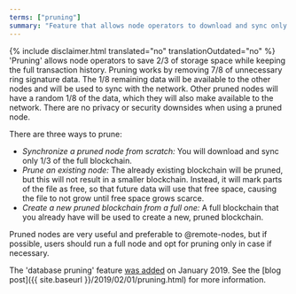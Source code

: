 ```yaml
---
terms: ["pruning"]
summary: "Feature that allows node operators to download and sync only 1/3 of the blockchain"
---
```


{% include disclaimer.html translated="no" translationOutdated="no" %}
'Pruning' allows node operators to save 2/3 of storage space while keeping the full transaction history. Pruning works by removing 7/8 of unnecessary ring signature data. The 1/8 remaining data will be available to the other nodes and will be used to sync with the network. Other pruned nodes will have a random 1/8 of the data, which they will also make available to the network. There are no privacy or security downsides when using a pruned node.

There are three ways to prune:

- *Synchronize a pruned node from scratch:* You will download and sync only 1/3 of the full blockchain.
- *Prune an existing node:* The already existing blockchain will be pruned, but this will not result in a smaller blockchain. Instead, it will mark parts of the file as free, so that future data will use that free space, causing the file to not grow until free space grows scarce.
- *Create a new pruned blockchain from a full one:* A full blockchain that you already have will be used to create a new, pruned blockchain.

Pruned nodes are very useful and preferable to @remote-nodes, but if possible, users should run a full node and opt for pruning only in case if necessary.

The 'database pruning' feature [was added](https://github.com/JudEcoin-project/JudEcoin/pull/4843) on January 2019. See the [blog post]({{ site.baseurl }}/2019/02/01/pruning.html) for more information.
